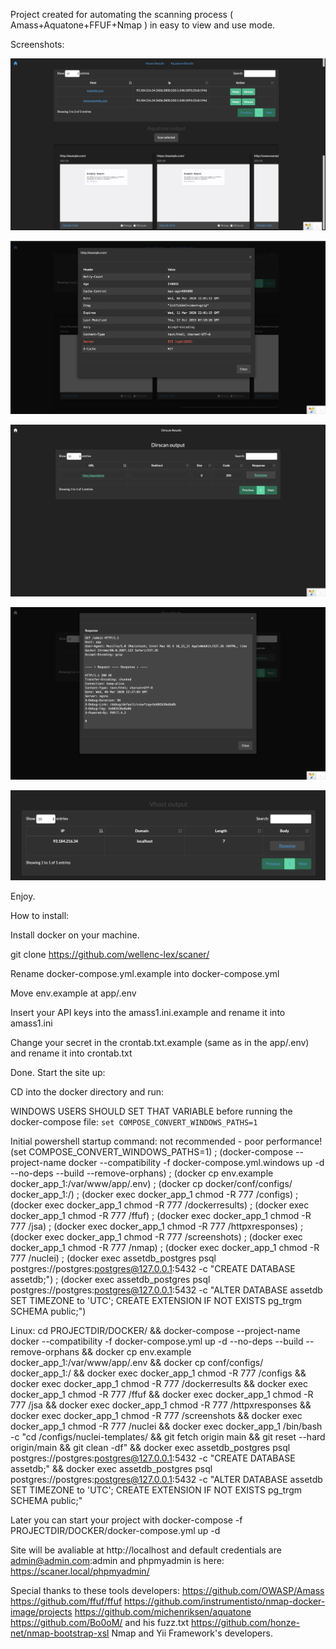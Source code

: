 Project created for automating the scanning process ( Amass+Aquatone+FFUF+Nmap ) in easy to view and use mode.

Screenshots:

![Alt text](/images/amass.png?raw=true "Amass output example")

![Alt text](/images/amass2.png?raw=true "Amass output example")

![Alt text](/images/dirscan1.png?raw=true "Dirscan output example")

![Alt text](/images/dirscan2.png?raw=true "Dirscan output example")

![Alt text](/images/vhost.png?raw=true "Vhost output example")

Enjoy.

How to install:

Install docker on your machine.

git clone https://github.com/wellenc-lex/scaner/

Rename docker-compose.yml.example into docker-compose.yml

Move env.example at app/.env

Insert your API keys into the amass1.ini.example and rename it into amass1.ini

Change your secret in the crontab.txt.example (same as in the app/.env) and rename it into crontab.txt

Done. Start the site up:

CD into the docker directory and run:

WINDOWS USERS SHOULD SET THAT VARIABLE before running the docker-compose file: `set COMPOSE_CONVERT_WINDOWS_PATHS=1`

Initial powershell startup command: not recommended - poor performance!
(set COMPOSE_CONVERT_WINDOWS_PATHS=1) ; (docker-compose --project-name docker --compatibility -f docker-compose.yml.windows up -d --no-deps --build --remove-orphans) ; (docker cp env.example docker_app_1:/var/www/app/.env) ; (docker cp docker/conf/configs/ docker_app_1:/) ; (docker exec docker_app_1 chmod -R 777 /configs) ; (docker exec docker_app_1 chmod -R 777 /dockerresults) ; (docker exec docker_app_1 chmod -R 777 /ffuf) ; (docker exec docker_app_1 chmod -R 777 /jsa) ; (docker exec docker_app_1 chmod -R 777 /httpxresponses) ; (docker exec docker_app_1 chmod -R 777 /screenshots) ; (docker exec docker_app_1 chmod -R 777 /nmap) ; (docker exec docker_app_1 chmod -R 777 /nuclei) ; (docker exec assetdb_postgres psql postgres://postgres:postgres@127.0.0.1:5432 -c "CREATE DATABASE assetdb;") ; (docker exec assetdb_postgres psql postgres://postgres:postgres@127.0.0.1:5432 -c "ALTER DATABASE assetdb SET TIMEZONE to 'UTC'; CREATE EXTENSION IF NOT EXISTS pg_trgm SCHEMA public;")

Linux: cd PROJECTDIR/DOCKER/ && docker-compose --project-name docker --compatibility -f docker-compose.yml up -d --no-deps --build --remove-orphans && docker cp env.example docker_app_1:/var/www/app/.env && docker cp conf/configs/ docker_app_1:/ && docker exec docker_app_1 chmod -R 777 /configs && docker exec docker_app_1 chmod -R 777 /dockerresults && docker exec docker_app_1 chmod -R 777 /ffuf && docker exec docker_app_1 chmod -R 777 /jsa && docker exec docker_app_1 chmod -R 777 /httpxresponses && docker exec docker_app_1 chmod -R 777 /screenshots && docker exec docker_app_1 chmod -R 777 /nuclei && docker exec docker_app_1 /bin/bash -c "cd /configs/nuclei-templates/ && git fetch origin main && git reset --hard origin/main && git clean -df" && docker exec assetdb_postgres psql postgres://postgres:postgres@127.0.0.1:5432 -c "CREATE DATABASE assetdb;" && docker exec assetdb_postgres psql postgres://postgres:postgres@127.0.0.1:5432 -c "ALTER DATABASE assetdb SET TIMEZONE to 'UTC'; CREATE EXTENSION IF NOT EXISTS pg_trgm SCHEMA public;"

Later you can start your project with docker-compose -f PROJECTDIR/DOCKER/docker-compose.yml up -d

Site will be avaliable at http://localhost and default credentials are admin@admin.com:admin and phpmyadmin is here: https://scaner.local/phpmyadmin/

Special thanks to these tools developers:
https://github.com/OWASP/Amass
https://github.com/ffuf/ffuf
https://github.com/instrumentisto/nmap-docker-image/projects
https://github.com/michenriksen/aquatone
https://github.com/Bo0oM/ and his fuzz.txt 
https://github.com/honze-net/nmap-bootstrap-xsl
Nmap and Yii Framework's developers.




